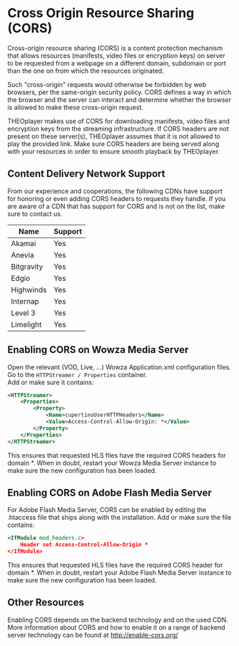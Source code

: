 # Cross Origin Resource Sharing (CORS)

Cross-origin resource sharing (CORS) is a content protection mechanism that allows resources (manifests, video files or encryption keys) on server to be requested from a webpage on a different domain, subdomain or port than the one on from which the resources originated.

Such "cross-origin" requests would otherwise be forbidden by web browsers, per the same-origin security policy. CORS defines a way in which the browser and the server can interact and determine whether the browser is allowed to make these cross-origin request.

THEOplayer makes use of CORS for downloading manifests, video files and encryption keys from the streaming infrastructure. If CORS headers are not present on these server(s), THEOplayer assumes that it is not allowed to play the provided link. Make sure CORS headers are being served along with your resources in order to ensure smooth playback by THEOplayer.

## Content Delivery Network Support

From our experience and cooperations, the following CDNs have support for honoring or even adding CORS headers to requests they handle. If you are aware of a CDN that has support for CORS and is not on the list, make sure to contact us.

| Name       | Support |
| ---------- | ------- |
| Akamai     | Yes     |
| Anevia     | Yes     |
| Bitgravity | Yes     |
| Edgio      | Yes     |
| Highwinds  | Yes     |
| Internap   | Yes     |
| Level 3    | Yes     |
| Limelight  | Yes     |

## Enabling CORS on Wowza Media Server

Open the relevant (VOD, Live, ...) Wowza Application.xml configuration files.\
Go to the `HTTPStreamer / Properties` container.\
Add or make sure it contains:

```xml
<HTTPStreamer>
    <Properties>
        <Property>
            <Name>cupertinoUserHTTPHeaders</Name>
            <Value>Access-Control-Allow-Origin: *</Value>
        </Property>
    </Properties>
</HTTPStreamer>
```

This ensures that requested HLS files have the required CORS headers for domain \*. When in doubt, restart your Wowza Media Server instance to make sure the new configuration has been loaded.

## Enabling CORS on Adobe Flash Media Server

For Adobe Flash Media Server, CORS can be enabled by editing the .htaccess file that ships along with the installation. Add or make sure the file contains:

```xml
<IfModule mod_headers.c>
    Header set Access-Control-Allow-Origin *
</IfModule>
```

This ensures that requested HLS files have the required CORS header for domain \*. When in doubt, restart your Adobe Flash Media Server instance to make sure the new configuration has been loaded.

## Other Resources

Enabling CORS depends on the backend technology and on the used CDN. More information about CORS and how to enable it on a range of backend server technology can be found at <http://enable-cors.org/>
